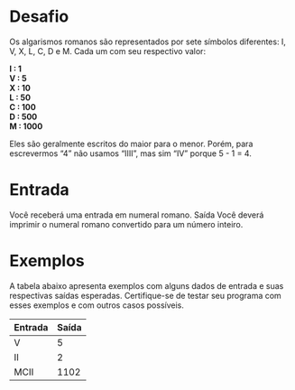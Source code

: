 # Desafio
Os algarismos romanos são representados por sete símbolos diferentes: I, V, X, L, C, D e M. Cada um com seu respectivo valor: 

**I : 1**  
**V : 5**  
**X : 10**  
**L : 50**  
**C : 100**  
**D : 500**  
**M : 1000** 

Eles são geralmente escritos do maior para o menor. Porém, para escrevermos “4” não usamos “IIII”, mas sim “IV” porque 5 - 1 = 4.

# Entrada
Você receberá uma entrada em numeral romano.
Saída
Você deverá imprimir o numeral romano convertido para um número inteiro. 

# Exemplos
A tabela abaixo apresenta exemplos com alguns dados de entrada e suas respectivas saídas esperadas. Certifique-se de testar seu programa com esses exemplos e com outros casos possíveis.  
  
  |Entrada|Saída|
  |-------|-----|
  |V|5|
  |II|2|
  |MCII|1102|